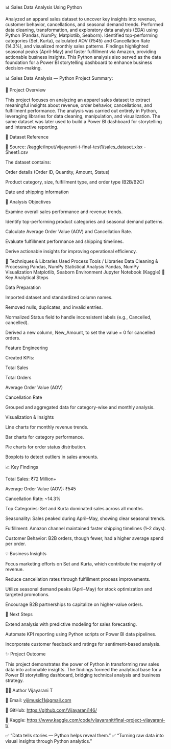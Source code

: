 📊 Sales Data Analysis Using Python

Analyzed an apparel sales dataset to uncover key insights into revenue, customer behavior, cancellations, and seasonal demand trends.
Performed data cleaning, transformation, and exploratory data analysis (EDA) using Python (Pandas, NumPy, Matplotlib, Seaborn).
Identified top-performing categories (Set, Kurta), calculated AOV (₹545) and Cancellation Rate (14.3%), and visualized monthly sales patterns.
Findings highlighted seasonal peaks (April–May) and faster fulfillment via Amazon, providing actionable business insights.
This Python analysis also served as the data foundation for a Power BI storytelling dashboard to enhance business decision-making.

📊 Sales Data Analysis — Python Project Summary:

🧩 Project Overview

This project focuses on analyzing an apparel sales dataset to extract meaningful insights about revenue, order behavior, cancellations, and fulfillment performance.
The analysis was carried out entirely in Python, leveraging libraries for data cleaning, manipulation, and visualization.
The same dataset was later used to build a Power BI dashboard for storytelling and interactive reporting.

📘 Dataset Reference

📂 Source:
/kaggle/input/vijayarani-t-final-test1/sales_dataset.xlsx - Sheet1.csv

The dataset contains:

Order details (Order ID, Quantity, Amount, Status)

Product category, size, fulfillment type, and order type (B2B/B2C)

Date and shipping information

🧮 Analysis Objectives

Examine overall sales performance and revenue trends.

Identify top-performing product categories and seasonal demand patterns.

Calculate Average Order Value (AOV) and Cancellation Rate.

Evaluate fulfillment performance and shipping timelines.

Derive actionable insights for improving operational efficiency.

🧠 Techniques & Libraries Used
Process	Tools / Libraries
Data Cleaning & Processing	Pandas, NumPy
Statistical Analysis	Pandas, NumPy
Visualization	Matplotlib, Seaborn
Environment	Jupyter Notebook (Kaggle)
🧾 Key Analytical Steps

Data Preparation

Imported dataset and standardized column names.

Removed nulls, duplicates, and invalid entries.

Normalized Status field to handle inconsistent labels (e.g., Cancelled, cancelled).

Derived a new column, New_Amount, to set the value = 0 for cancelled orders.

Feature Engineering

Created KPIs:

Total Sales

Total Orders

Average Order Value (AOV)

Cancellation Rate

Grouped and aggregated data for category-wise and monthly analysis.

Visualization & Insights

Line charts for monthly revenue trends.

Bar charts for category performance.

Pie charts for order status distribution.

Boxplots to detect outliers in sales amounts.

📈 Key Findings

Total Sales: ₹72 Million+

Average Order Value (AOV): ₹545

Cancellation Rate: ~14.3%

Top Categories: Set and Kurta dominated sales across all months.

Seasonality: Sales peaked during April–May, showing clear seasonal trends.

Fulfillment: Amazon channel maintained faster shipping timelines (1–2 days).

Customer Behavior: B2B orders, though fewer, had a higher average spend per order.

💡 Business Insights

Focus marketing efforts on Set and Kurta, which contribute the majority of revenue.

Reduce cancellation rates through fulfillment process improvements.

Utilize seasonal demand peaks (April–May) for stock optimization and targeted promotions.

Encourage B2B partnerships to capitalize on higher-value orders.

🚀 Next Steps

Extend analysis with predictive modeling for sales forecasting.

Automate KPI reporting using Python scripts or Power BI data pipelines.

Incorporate customer feedback and ratings for sentiment-based analysis.

✨ Project Outcome

This project demonstrates the power of Python in transforming raw sales data into actionable insights.
The findings formed the analytical base for a Power BI storytelling dashboard, bridging technical analysis and business strategy.

👩‍💻 Author
Vijayarani T

📧 Email: vijimusic11@gmail.com

🔗 GitHub: https://github.com/Vijayarani146/

🔗 Kaggle: https://www.kaggle.com/code/vijayaranit/final-project-vijayarani-t/

✅ “Data tells stories — Python helps reveal them.”
✅ “Turning raw data into visual insights through Python analytics.”
